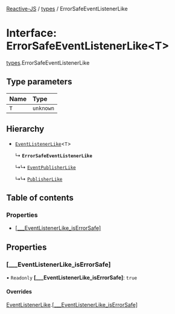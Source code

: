 [Reactive-JS](../README.md) / [types](../modules/types.md) / ErrorSafeEventListenerLike

# Interface: ErrorSafeEventListenerLike<T\>

[types](../modules/types.md).ErrorSafeEventListenerLike

## Type parameters

| Name | Type |
| :------ | :------ |
| `T` | `unknown` |

## Hierarchy

- [`EventListenerLike`](types.EventListenerLike.md)<`T`\>

  ↳ **`ErrorSafeEventListenerLike`**

  ↳↳ [`EventPublisherLike`](types.EventPublisherLike.md)

  ↳↳ [`PublisherLike`](types.PublisherLike.md)

## Table of contents

### Properties

- [[\_\_\_EventListenerLike\_isErrorSafe]](types.ErrorSafeEventListenerLike.md#[___eventlistenerlike_iserrorsafe])

## Properties

### [\_\_\_EventListenerLike\_isErrorSafe]

• `Readonly` **[\_\_\_EventListenerLike\_isErrorSafe]**: ``true``

#### Overrides

[EventListenerLike](types.EventListenerLike.md).[[___EventListenerLike_isErrorSafe]](types.EventListenerLike.md#[___eventlistenerlike_iserrorsafe])
